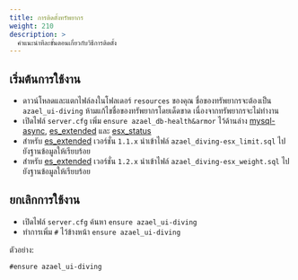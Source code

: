 ```yaml
---
title: การติดตั้งทรัพยากร
weight: 210
description: >
  คำแนะนำทีละขั้นตอนเกี่ยวกับวิธีการติดตั้ง
---
```


## เริ่มต้นการใช้งาน

- ดาวน์โหลดและแตกไฟล์ลงในโฟลเดอร์ `resources` ของคุณ ชื่อของทรัพยากรจะต้องเป็น `azael_ui-diving` ห้ามแก้ไขชื่อของทรัพยากรโดยเด็ดขาด เนื่องจากทรัพยากรจะไม่ทำงาน
- เปิดไฟล์ `server.cfg` เพิ่ม `ensure azael_db-health&armor` ไว้ด้านล่าง [mysql-async][mysql-async], [es_extended][es_extended] และ [esx_status]
- สำหรับ [es_extended][es_extended] เวอร์ชั่น `1.1.x` นำเข้าไฟล์ `azael_diving-esx_limit.sql` ไปยังฐานข้อมูลให้เรียบร้อย
- สำหรับ [es_extended][es_extended] เวอร์ชั่น `1.2.x` นำเข้าไฟล์ `azael_diving-esx_weight.sql` ไปยังฐานข้อมูลให้เรียบร้อย

## ยกเลิกการใช้งาน

- เปิดไฟล์ `server.cfg` ค้นหา `ensure azael_ui-diving`
- ทำการเพิ่ม `#` ไว้ข้างหน้า `ensure azael_ui-diving`

ตัวอย่าง:
```
#ensure azael_ui-diving
```

[mysql-async]: https://github.com/brouznouf/fivem-mysql-async
[es_extended]: https://github.com/esx-framework/es_extended
[esx_status]: https://github.com/esx-framework/esx_status
